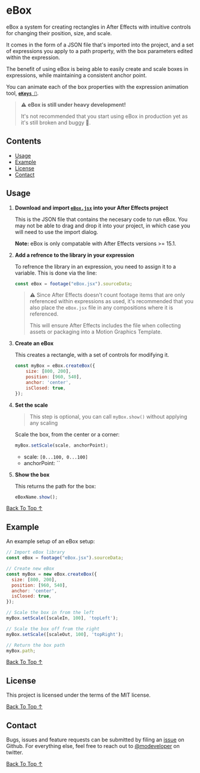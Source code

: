 [back to top ↑]: #ebox-

# eBox <!-- omit in toc -->

eBox a system for creating rectangles in After Effects with intuitive controls for changing their position, size, and scale.

It comes in the form of a JSON file that's imported into the project, and a set of expressions you apply to a path property, with the box parameters edited within the expression.

The benefit of using eBox is being able to easily create and scale boxes in expressions, while maintaining a consistent anchor point.

You can animate each of the box properties with the expression animation tool, **[`eKeys 🔑`](https://github.com/motiondeveloper/ekeys)**.

> ⚠️ **eBox is still under heavy development!**
> 
> It's not recommended that you start using eBox in production yet as it's still broken and buggy 🐛.

## Contents <!-- omit in toc -->

- [Usage](#Usage)
- [Example](#Example)
- [License](#License)
- [Contact](#Contact)

## Usage

1. **Download and import [`eBox.jsx`](https://github.com/motiondeveloper/eBox/raw/master/eBox.jsx) into your After Effects project**

    This is the JSON file that contains the necesary code to run eBox. You may not be able to drag and drop it into your project, in which case you will need to use the import dialog.

    **Note:** eBox is only compatable with After Effects versions >= 15.1.

2. **Add a refrence to the library in your expression**

    To refrence the library in an expression, you need to assign it to a variable. This is done via the line:

    ```javascript
    const eBox = footage("eBox.jsx").sourceData;
    ```
    > ⚠️ Since After Effects doesn't count footage items that are only referenced within expressions as used, it's recommended that you also place the `eBox.jsx` file in any compositions where it is referenced.
    >
    > This will ensure After Effects includes the file when collecting assets or packaging into a Motion Graphics Template.

3. **Create an eBox**

    This creates a rectangle, with a set of controls for modifying it.

    ```javascript
    const myBox = eBox.createBox({
        size: [800, 200],
        position: [960, 540],
        anchor: 'center',
        isClosed: true,
    });
    ```

4. **Set the scale**

    > This step is optional, you can call `myBox.show()` without applying any scaling

    Scale the box, from the center or a corner:

    ```javascript
    myBox.setScale(scale, anchorPoint);
    ```

    - scale: `[0...100, 0...100]`
    - anchorPoint: ``

5. **Show the box**

    This returns the path for the box:

    ```javascript
    eBoxName.show();
    ````

[Back To Top ↑]

## Example

An example setup of an eBox setup:

```javascript
// Import eBox library
const eBox = footage("eBox.jsx").sourceData;

// Create new eBox
const myBox = new eBox.createBox({
  size: [800, 200],
  position: [960, 540],
  anchor: 'center',
  isClosed: true,
});

// Scale the box in from the left
myBox.setScale([scaleIn, 100], 'topLeft');

// Scale the box off from the right
myBox.setScale([scaleOut, 100], 'topRight');

// Return the box path
myBox.path;
```

[Back To Top ↑]

## License

This project is licensed under the terms of the MIT license.

[Back To Top ↑]

## Contact

Bugs, issues and feature requests can be submitted by filing an [issue](https://github.com/motiondeveloper/ekeys/issues) on Github. For everything else, feel free to reach out to [@modeveloper](https://twitter.com/modeveloper) on twitter.

[Back To Top ↑]
